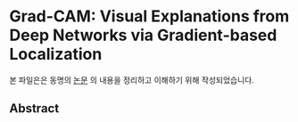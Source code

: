 # Grad-CAM: Visual Explanations from Deep Networks via Gradient-based Localization



본 파일은은 동명의 [논문](https://arxiv.org/abs/1610.02391) 의 내용을 정리하고 이해하기 위해 작성되었습니다.



##  Abstract

